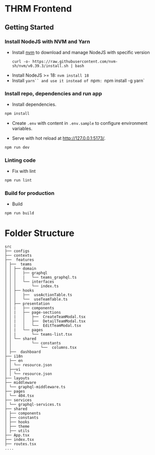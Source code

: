 # THRM Frontend

## Getting Started

### Install NodeJS with NVM and Yarn
- Install [nvm](https://github.com/nvm-sh/nvm) to download and manage NodeJS with specific version
  ```shell
  curl -o- https://raw.githubusercontent.com/nvm-sh/nvm/v0.39.3/install.sh | bash
  ```
- Install NodeJS >= 18: `nvm install 18`
- Install `yarn`` and use it instead of `npm`: `npm install -g yarn`
### Install repo, dependencies and run app

- Install dependencies.

```bash
npm install
```

- Create `.env` with content in `.env.sample` to configure environment variables.

- Serve with hot reload at <http://127.0.0.1:5173/>.

```bash
npm run dev
```

### Linting code
- Fix with lint
```bash
npm run lint
```

### Build for production

- Build
```bash
npm run build
```


# Folder Structure

```
src
├── configs
├── contexts
├──  features
│ ├──  teams
│ │ ├── domain
│ │ │   ├── graphql
│ │ │   |   └── teams_graphql.ts
│ │ │   └── interfaces
│ │ │       └── index.ts
│ │ ├── hooks
│ │ │   ├──  useActionTable.ts
│ │ │   └──  useTeamTable.ts
│ │ ├── presentation
│ │ |   ├── components
│ │ |   ├── page-sections
│ │ |   │   ├──  CreateTeamModal.tsx
│ │ |   │   ├──  DetailTeamModal.tsx
│ │ |   │   └──  EditTeamModal.tsx
│ │ |   └── pages
│ │ |       └── teams-list.tsx
│ │ └── shared
│ │         └── constants
│ │             └──  columns.tsx
│ ├──  dashboard
├── i18n
│ ├── en
│ │ └── resource.json
│ ├──vi
│ │ └── resource.json
├── layouts
├── middleware
│ └── graphql-middleware.ts
├── pages
│ └── 404.tsx
├── services
│ └── graphql-services.ts
├── shared
│ ├── components
│ ├── constants
│ ├── hooks
│ ├── theme
│ ├── utils
├── App.tsx
├── index.tsx
├── routes.tsx
....
```
